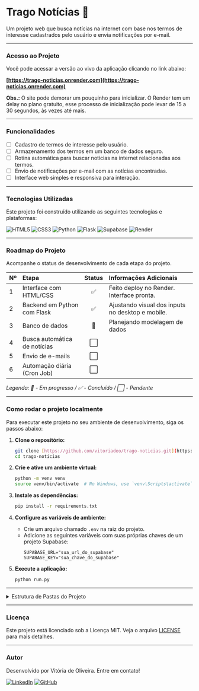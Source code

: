 # Trago Notícias 📰

Um projeto web que busca notícias na internet com base nos termos de interesse cadastrados pelo usuário e envia notificações por e-mail.

---

### Acesso ao Projeto

Você pode acessar a versão ao vivo da aplicação clicando no link abaixo:

**[https://trago-noticias.onrender.com](https://trago-noticias.onrender.com)**

**Obs.:** O site pode demorar um pouquinho para inicializar. O Render tem um delay no plano gratuito, esse processo de inicialização pode levar de 15 a 30 segundos, às vezes até mais.

---

### Funcionalidades

- [ ] Cadastro de termos de interesse pelo usuário.
- [ ] Armazenamento dos termos em um banco de dados seguro.
- [ ] Rotina automática para buscar notícias na internet relacionadas aos termos.
- [ ] Envio de notificações por e-mail com as notícias encontradas.
- [ ] Interface web simples e responsiva para interação.

---

### Tecnologias Utilizadas

Este projeto foi construído utilizando as seguintes tecnologias e plataformas:

![HTML5](https://img.shields.io/badge/HTML5-E34F26?style=for-the-badge&logo=html5&logoColor=white)
![CSS3](https://img.shields.io/badge/CSS3-1572B6?style=for-the-badge&logo=css3&logoColor=white)
![Python](https://img.shields.io/badge/Python-3776AB?style=for-the-badge&logo=python&logoColor=white) ![Flask](https://img.shields.io/badge/Flask-000000?style=for-the-badge&logo=flask&logoColor=white)
![Supabase](https://img.shields.io/badge/Supabase-3ECF8E?style=for-the-badge&logo=supabase&logoColor=white) 
![Render](https://img.shields.io/badge/Render-46E3B7?style=for-the-badge&logo=render&logoColor=white) 

---

### Roadmap do Projeto

Acompanhe o status de desenvolvimento de cada etapa do projeto.

| Nº  | Etapa                         | Status | Informações Adicionais            |
|:----|:------------------------------|:------:|:----------------------------------|
| 1   | Interface com HTML/CSS        |   ✅   | Feito deploy no Render. Interface pronta.  |
| 2   | Backend em Python com Flask   |   ✅   | Ajustando visual dos inputs no desktop e mobile. |
| 3   | Banco de dados                |   🚧   | Planejando modelagem de dados     |
| 4   | Busca automática de notícias  |   ⬜   |                                   |
| 5   | Envio de e-mails              |   ⬜   |                                   |
| 6   | Automação diária (Cron Job)   |   ⬜   |                                   |

*Legenda: 🚧 - Em progresso / ✅ - Concluído / ⬜ - Pendente*

---

### Como rodar o projeto localmente

Para executar este projeto no seu ambiente de desenvolvimento, siga os passos abaixo:

1.  **Clone o repositório:**
    ```bash
    git clone [https://github.com/vitoriadeo/trago-noticias.git](https://github.com/vitoriadeo/trago-noticias.git)
    cd trago-noticias
    ```

2.  **Crie e ative um ambiente virtual:**
    ```bash
    python -m venv venv
    source venv/bin/activate  # No Windows, use `venv\Scripts\activate`
    ```

3.  **Instale as dependências:**
    ```bash
    pip install -r requirements.txt
    ```

4.  **Configure as variáveis de ambiente:**
    * Crie um arquivo chamado `.env` na raiz do projeto.
    * Adicione as seguintes variáveis com suas próprias chaves de um projeto Supabase:
        ```
        SUPABASE_URL="sua_url_do_supabase"
        SUPABASE_KEY="sua_chave_do_supabase"
        ```

5.  **Execute a aplicação:**
    ```bash
    python run.py
    ```
---

<details>
<summary>Estrutura de Pastas do Projeto</summary>

```plaintext
trago-noticias/
├── app/
│   ├── __init__.py
│   ├── config.py
│   ├── controllers/
│   │   ├── __init__.py
│   │   └── home_controller.py
│   ├── models/
│   │   ├── __init__.py
│   │   └── termo.py
│   ├── templates/
│   │   ├── base.html
│   │   ├── contact.html
│   │   ├── about.html
│   │   ├── privacy.html
│   │   ├── index.html
│   │   └── errors-pages/
│   │       ├── 505.html
│   │       └── 404.html
│   └── static/
│       ├── responsive.css
│       └── style.css
├── run.py
├── requirements.txt
├── .cz.toml
├── README.md
└── .gitignore
```
</details> 

---

### Licença

Este projeto está licenciado sob a Licença MIT. Veja o arquivo [LICENSE](LICENSE) para mais detalhes.

---

### Autor

Desenvolvido por Vitória de Oliveira. Entre em contato!

[![LinkedIn](https://img.shields.io/badge/LinkedIn-0077B5?style=for-the-badge&logo=linkedin&logoColor=white)](https://www.linkedin.com/in/vitoriadeo/)
[![GitHub](https://img.shields.io/badge/GitHub-181717?style=for-the-badge&logo=github&logoColor=white)](https://github.com/vitoriadeo)
